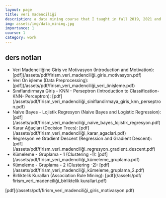 ```yaml
---
layout: page
title: veri madenciliği
description: a data mining course that I taught in fall 2019, 2021 and 2022
img: assets/img/data_mining.jpg
importance: 1
course: 1 
category: work
---
```


<h2>ders notları</h2>
<ul>
  <li>Veri Madenciliğine Giriş ve Motivasyon (Introduction and Motivation):</li> [pdf](/assets/pdf/firism_veri_madenciliği_giris_motivasyon.pdf) 
  <li>Veri Ön işleme (Data Preprocessing): </li> [pdf](/assets/pdf/firism_veri_madenciliği_veri_önişleme.pdf)
  <li>Sınıflandırmaya Giriş - KNN - Perseptron (Introduction to Classification- KNN- Perceptron): [pdf](/assets/pdf/firism_veri_madenciliği_siniflandirmaya_giris_knn_perseptron.pdf)</li>
 <li>Naive Bayes - Lojistik Regresyon (Naive Bayes and Logistic Regression): [pdf](/assets/pdf/firism_veri_madenciliği_naive_bayes_lojistik_regresyon.pdf)</li>  
  <li>Karar Ağaçları (Decision Trees): [pdf](/assets/pdf/firism_veri_madenciliği_karar_agaclari.pdf)</li>  
 <li>Regresyon ve Gradient Descent (Regression and Gradient Descent): [pdf](/assets/pdf/firism_veri_madenciliği_regresyon_gradient_descent.pdf)</li>  
  <li>Kümeleme - Gruplama - 1 (Clustering -1): [pdf](/assets/pdf/firism_veri_madenciliği_kümeleme_gruplama.pdf)</li>  
  <li>Kümeleme - Gruplama - 2 (Clustering -2): [pdf](/assets/pdf/firism_veri_madenciliği_kümeleme_gruplama_2.pdf)</li>  
 <li>Birliktelik Kuralları (Association Rule Mining): [pdf](/assets/pdf/ firism_veri_madenciliği_birliktelik kurallari.pdf)</li>
</ul>
 [pdf](/assets/pdf/firism_veri_madenciliği_giris_motivasyon.pdf) 


